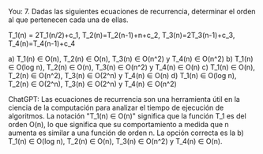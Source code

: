 You:
7. Dadas las siguientes ecuaciones de recurrencia, determinar el orden al que pertenecen cada una de ellas.

T_1(n) = 2T_1(n/2)+c_1, T_2(n)=T_2(n-1)+n+c_2, T_3(n)=2T_3(n-1)+c_3, T_4(n)=T_4(n-1)+c_4

a) T_1(n) ∈ O(n), T_2(n) ∈ O(n), T_3(n) ∈ O(n^2) y T_4(n) ∈ O(n^2)
b) T_1(n) ∈ O(log n), T_2(n) ∈ O(n), T_3(n) ∈ O(n^2) y T_4(n) ∈ O(n)
c) T_1(n) ∈ O(n), T_2(n) ∈ O(n^2), T_3(n) ∈ O(2^n) y T_4(n) ∈ O(n)
d) T_1(n) ∈ O(log n), T_2(n) ∈ O(2^n), T_3(n) ∈ O(2^n) y T_4(n) ∈ O(n^2)

ChatGPT:
Las ecuaciones de recurrencia son una herramienta útil en la ciencia de la computación para analizar el tiempo de ejecución de algoritmos. La notación "T_1(n) ∈ O(n)" significa que la función T_1 es del orden O(n), lo que significa que su comportamiento a medida que n aumenta es similar a una función de orden n. La opción correcta es la b) T_1(n) ∈ O(log n), T_2(n) ∈ O(n), T_3(n) ∈ O(n^2) y T_4(n) ∈ O(n).
